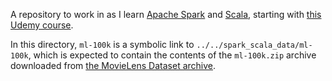 A repository to work in as I learn [Apache Spark](https://spark.apache.org/)
and [Scala](https://scala-lang.org/), starting with [this Udemy
course](https://www.udemy.com/apache-spark-with-scala-hands-on-with-big-data/).

In this directory, `ml-100k` is a symbolic link to
`../../spark_scala_data/ml-100k`, which is expected to contain the contents of
the `ml-100k.zip` archive downloaded from [the MovieLens Dataset
archive](https://grouplens.org/datasets/movielens/100k/).
